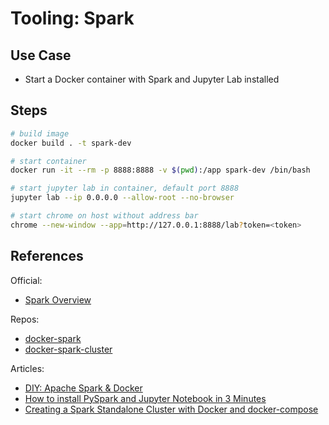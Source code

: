 # Tooling: Spark

## Use Case

+ Start a Docker container with Spark and Jupyter Lab installed

## Steps

```bash
# build image
docker build . -t spark-dev

# start container
docker run -it --rm -p 8888:8888 -v $(pwd):/app spark-dev /bin/bash

# start jupyter lab in container, default port 8888
jupyter lab --ip 0.0.0.0 --allow-root --no-browser

# start chrome on host without address bar
chrome --new-window --app=http://127.0.0.1:8888/lab?token=<token>
```

## References

Official:  

+ [Spark Overview](https://spark.apache.org/docs/latest/)

Repos:  

+ [docker-spark](https://github.com/big-data-europe/docker-spark)
+ [docker-spark-cluster](https://github.com/mvillarrealb/docker-spark-cluster)

Articles:  

+ [DIY: Apache Spark & Docker](https://towardsdatascience.com/diy-apache-spark-docker-bb4f11c10d24)
+ [How to install PySpark and Jupyter Notebook in 3 Minutes](https://www.sicara.ai/blog/2017-05-02-get-started-pyspark-jupyter-notebook-3-minutes)
+ [Creating a Spark Standalone Cluster with Docker and docker-compose](https://medium.com/@marcovillarreal_40011/creating-a-spark-standalone-cluster-with-docker-and-docker-compose-ba9d743a157f)

